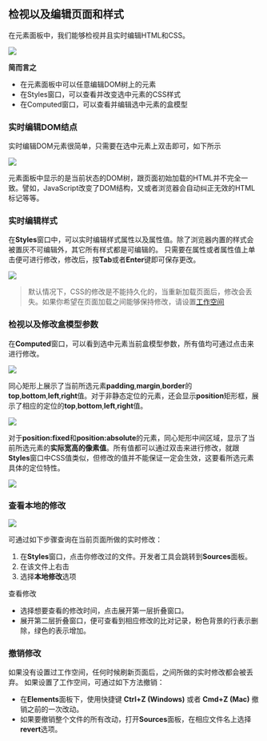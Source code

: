 ## 检视以及编辑页面和样式

在元素面板中，我们能够检视并且实时编辑HTML和CSS。

![](https://developers.google.cn/web/tools/chrome-devtools/inspect-styles/imgs/elements-panel.png)

**简而言之**

* 在元素面板中可以任意编辑DOM树上的元素
* 在Styles窗口，可以查看并改变选中元素的CSS样式
* 在Computed窗口，可以查看并编辑选中元素的盒模型

### 实时编辑DOM结点

实时编辑DOM元素很简单，只需要在选中元素上双击即可，如下所示

![](http://i1.piimg.com/582863/877a182d4341e0f9.gif)

元素面板中显示的是当前状态的DOM树，跟页面初始加载的HTML并不完全一致。譬如，JavaScript改变了DOM结构，又或者浏览器会自动纠正无效的HTML标记等等。

### 实时编辑样式

在**Styles**窗口中，可以实时编辑样式属性以及属性值。除了浏览器内置的样式会被置灰不可编辑外，其它所有样式都是可编辑的。
只需要在属性或者属性值上单击便可进行修改，修改后，按**Tab**或者**Enter**键即可保存更改。

![](https://developers.google.cn/web/tools/chrome-devtools/inspect-styles/imgs/edit-property-name.png)

> 默认情况下，CSS的修改是不能持久化的，当重新加载页面后，修改会丢失。如果你希望在页面加载之间能够保持修改，请设置[工作空间](https://developers.google.cn/web/tools/setup/setup-workflow)

### 检视以及修改盒模型参数

在**Computed**窗口，可以看到选中元素当前盒模型参数，所有值均可通过点击来进行修改。

![](https://developers.google.cn/web/tools/chrome-devtools/inspect-styles/imgs/computed-pane.png)

同心矩形上展示了当前所选元素**padding**,**margin**,**border**的**top**,**bottom**,**left**,**right**值。对于非静态定位的元素，还会显示**position**矩形框，展示了相应的定位的**top**,**bottom**,**left**,**right**值。

![](https://developers.google.cn/web/tools/chrome-devtools/inspect-styles/imgs/computed-non-static.png)

对于**position:fixed**和**position:absolute**的元素，同心矩形中间区域，显示了当前所选元素的**实际宽高的像素值**。所有值都可以通过双击来进行修改，就跟**Styles**窗口中CSS值类似，但修改的值并不能保证一定会生效，这要看所选元素具体的定位特性。

![](https://developers.google.cn/web/tools/chrome-devtools/inspect-styles/imgs/computed-fixed.png)

### 查看本地的修改

![](http://i1.piimg.com/582863/c3307dc70e84a187.gif)

可通过如下步骤查询在当前页面所做的实时修改：

1. 在**Styles**窗口，点击你修改过的文件。开发者工具会跳转到**Sources**面板。
2. 在该文件上右击
3. 选择**本地修改**选项

查看修改

* 选择想要查看的修改时间，点击展开第一层折叠窗口。
* 展开第二层折叠窗口，便可查看到相应修改的比对记录，粉色背景的行表示删除，绿色的表示增加。

### 撤销修改

如果没有设置过工作空间，任何时候刷新页面后，之间所做的实时修改都会被丢弃。
如果设置了工作空间，可通过如下方法撤销：

* 在**Elements**面板下，使用快捷键 **Ctrl+Z (Windows)** 或者 **Cmd+Z (Mac)**  撤销之前的一次改动。
* 如果要撤销整个文件的所有改动，打开**Sources**面板，在相应文件名上选择**revert**选项。


